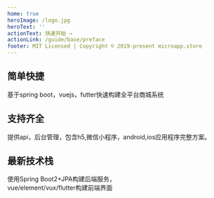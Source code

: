 ```yaml
---
home: true
heroImage: /logo.jpg
heroText: ''
actionText: 快速开始 →
actionLink: /guide/base/preface
footer: MIT Licensed | Copyright © 2019-present microapp.store
---
```


<div style="text-align: center">
  <Bit/>
</div>

<div class="features">
  <div class="feature">
    <h2>简单快捷</h2>
    <p>基于spring boot，vuejs，futter快速构建全平台商城系统</p>
  </div>
   
  <div class="feature">
    <h2>支持齐全</h2>
    <p>提供api，后台管理，包含h5,微信小程序，android,ios应用程序完整方案。</p>
  </div>
  <div class="feature">
      <h2>最新技术栈</h2>
      <p>使用Spring Boot2+JPA构建后端服务，<br>vue/element/vux/flutter构建前端界面</p>
   </div> 
</div>
